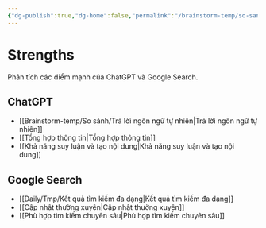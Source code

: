 ```yaml
---
{"dg-publish":true,"dg-home":false,"permalink":"/brainstorm-temp/so-sanh/strengths/","dgPassFrontmatter":true,"noteIcon":"","updated":"2025-01-13T22:04:45.389+07:00"}
---
```


# Strengths

Phân tích các điểm mạnh của ChatGPT và Google Search.

## ChatGPT
- [[Brainstorm-temp/So sánh/Trả lời ngôn ngữ tự nhiên\|Trả lời ngôn ngữ tự nhiên]]
- [[Tổng hợp thông tin\|Tổng hợp thông tin]]
- [[Khả năng suy luận và tạo nội dung\|Khả năng suy luận và tạo nội dung]]

## Google Search
- [[Daily/Tmp/Kết quả tìm kiếm đa dạng\|Kết quả tìm kiếm đa dạng]]
- [[Cập nhật thường xuyên\|Cập nhật thường xuyên]]
- [[Phù hợp tìm kiếm chuyên sâu\|Phù hợp tìm kiếm chuyên sâu]]